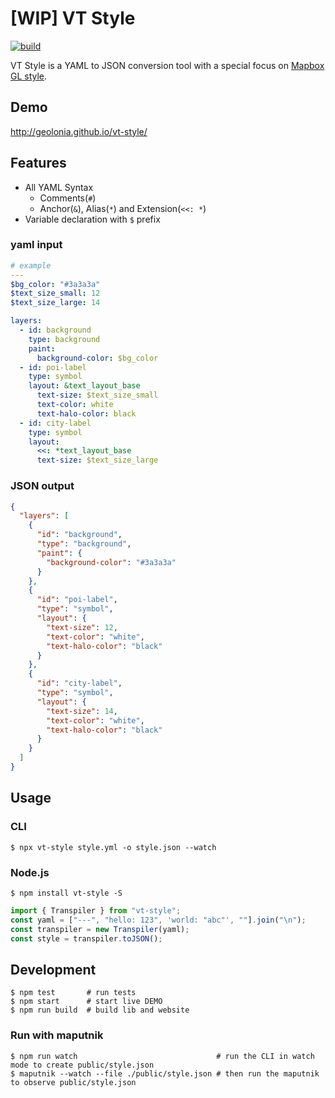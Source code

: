 # [WIP] VT Style

[![build](https://github.com/geolonia/vt-style/actions/workflows/build.yml/badge.svg)](https://github.com/geolonia/vt-style/actions/workflows/build.yml)

VT Style is a YAML to JSON conversion tool with a special focus on [Mapbox GL style](https://docs.mapbox.com/mapbox-gl-js/style-spec/).

## Demo

http://geolonia.github.io/vt-style/

## Features

- All YAML Syntax
  - Comments(`#`)
  - Anchor(`&`), Alias(`*`) and Extension(`<<: *`)
- Variable declaration with `$` prefix

### yaml input

```yaml
# example
---
$bg_color: "#3a3a3a"
$text_size_small: 12
$text_size_large: 14

layers:
  - id: background
    type: background
    paint:
      background-color: $bg_color
  - id: poi-label
    type: symbol
    layout: &text_layout_base
      text-size: $text_size_small
      text-color: white
      text-halo-color: black
  - id: city-label
    type: symbol
    layout:
      <<: *text_layout_base
      text-size: $text_size_large
```

### JSON output

```json
{
  "layers": [
    {
      "id": "background",
      "type": "background",
      "paint": {
        "background-color": "#3a3a3a"
      }
    },
    {
      "id": "poi-label",
      "type": "symbol",
      "layout": {
        "text-size": 12,
        "text-color": "white",
        "text-halo-color": "black"
      }
    },
    {
      "id": "city-label",
      "type": "symbol",
      "layout": {
        "text-size": 14,
        "text-color": "white",
        "text-halo-color": "black"
      }
    }
  ]
}
```

## Usage

### CLI

```shell
$ npx vt-style style.yml -o style.json --watch
```

### Node.js

```shell
$ npm install vt-style -S
```

```typescript
import { Transpiler } from "vt-style";
const yaml = ["---", "hello: 123", 'world: "abc"', ""].join("\n");
const transpiler = new Transpiler(yaml);
const style = transpiler.toJSON();
```

## Development

```shell
$ npm test       # run tests
$ npm start      # start live DEMO
$ npm run build  # build lib and website
```

### Run with maputnik

```shell
$ npm run watch                               # run the CLI in watch mode to create public/style.json
$ maputnik --watch --file ./public/style.json # then run the maputnik to observe public/style.json
```

